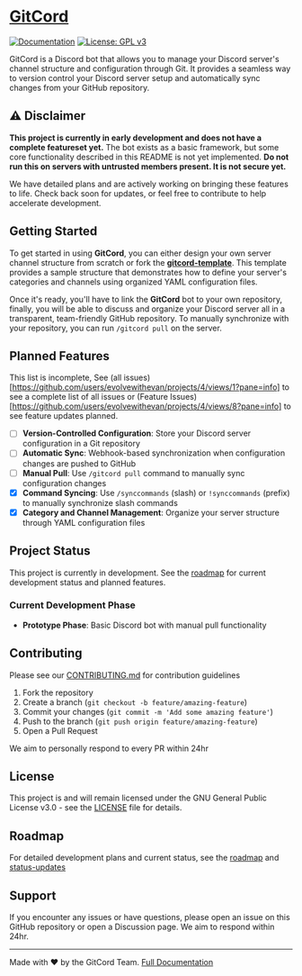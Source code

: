 # [GitCord](https://evolvewithevan.github.io/gitcord/troubleshooting/debug-mode.html)

[![Documentation](https://img.shields.io/badge/docs-mdBook-blue)](https://evolvewithevan.github.io/gitcord/)
[![License: GPL v3](https://img.shields.io/badge/license-GPLv3-blue.svg)](LICENSE)

GitCord is a Discord bot that allows you to manage your Discord server's channel structure and configuration through Git. It provides a seamless way to version control your Discord server setup and automatically sync changes from your GitHub repository.

## ⚠️ Disclaimer

**This project is currently in early development and does not have a complete featureset yet.** The bot exists as a basic framework, but some core functionality described in this README is not yet implemented. 
**Do not run this on servers with untrusted members present. It is not secure yet.**

We have detailed plans and are actively working on bringing these features to life. Check back soon for updates, or feel free to contribute to help accelerate development.

## Getting Started

To get started in using **GitCord**, you can either design your own server channel structure from scratch or fork the **[gitcord-template](https://github.com/evolvewithevan/gitcord-template)**. This template provides a sample structure that demonstrates how to define your server's categories and channels using organized YAML configuration files.

Once it's ready, you'll have to link the **GitCord** bot to your own repository, finally, you will be able to discuss and organize your Discord server all in a transparent, team-friendly GitHub repository. To manually synchronize with your repository, you can run `/gitcord pull` on the server.


## Planned Features

This list is incomplete, See (all issues)[https://github.com/users/evolvewithevan/projects/4/views/1?pane=info] to see a complete list of all issues or (Feature Issues)[https://github.com/users/evolvewithevan/projects/4/views/8?pane=info] to see feature updates planned. 
- [ ] **Version-Controlled Configuration**: Store your Discord server configuration in a Git repository
- [ ] **Automatic Sync**: Webhook-based synchronization when configuration changes are pushed to GitHub
- [ ] **Manual Pull**: Use `/gitcord pull` command to manually sync configuration changes
- [x] **Command Syncing**: Use `/synccommands` (slash) or `!synccommands` (prefix) to manually synchronize slash commands
- [x] **Category and Channel Management**: Organize your server structure through YAML configuration files

## Project Status

This project is currently in development. See the [roadmap](https://github.com/users/evolvewithevan/projects/4) for current development status and planned features.

### Current Development Phase

- **Prototype Phase**: Basic Discord bot with manual pull functionality

## Contributing

Please see our [CONTRIBUTING.md](./.github/CONTRIBUTING.md) for contribution guidelines 

1. Fork the repository
2. Create a branch (`git checkout -b feature/amazing-feature`)
3. Commit your changes (`git commit -m 'Add some amazing feature'`)
4. Push to the branch (`git push origin feature/amazing-feature`)
5. Open a Pull Request

We aim to personally respond to every PR within 24hr

## License

This project is and will remain licensed under the GNU General Public License v3.0 - see the [LICENSE](LICENSE) file for details.

## Roadmap

For detailed development plans and current status, see the [roadmap](https://github.com/users/evolvewithevan/projects/4/views/3?pane=info) and [status-updates](https://github.com/users/evolvewithevan/projects/4/views/3?pane=info&statusUpdateId=134528)

## Support

If you encounter any issues or have questions, please open an issue on this GitHub repository or open a Discussion page. We aim to respond within 24hr.

---

Made with ❤️ by the GitCord Team. [Full Documentation](https://evolvewithevan.github.io/gitcord/)
